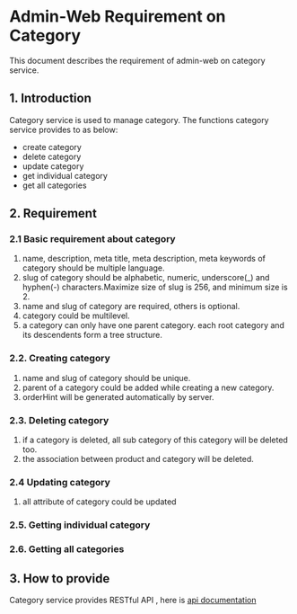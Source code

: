 # Admin-Web Requirement on Category
This document describes the requirement of admin-web on category service.

## 1. Introduction

Category service is used to manage category. The functions category service
provides to as below:

+ create category
+ delete category
+ update category
+ get individual category
+ get all categories

## 2. Requirement

### 2.1 Basic requirement about category

1. name, description, meta title, meta description, meta keywords of category
   should be multiple language.
2. slug of category should be alphabetic, numeric, underscore(_) and hyphen(-)
   characters.Maximize size of slug is 256, and minimum size is 2.
3. name and slug of category are required, others is optional.
4. category could be multilevel.
5. a category can only have one parent category. each root category and its
   descendents form a tree structure.

### 2.2. Creating category

1. name and slug of category should be unique.
2. parent of a category could be added while creating a new category.
3. orderHint will be generated automatically by server.

### 2.3. Deleting category

1. if a category is deleted, all sub category of this category will be deleted too.
2. the association between product and category will be deleted.

### 2.4 Updating category

1. all attribute of category could be updated

### 2.5. Getting individual category

### 2.6. Getting all categories

## 3. How to provide

Category service provides RESTful API , here
is
[api documentation](https://github.com/reactivesw/category/blob/master/docs/api.md)
